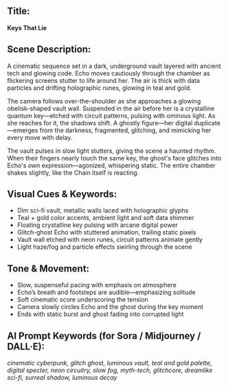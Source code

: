 ## Title:
**Keys That Lie**

## Scene Description:
A cinematic sequence set in a dark, underground vault layered with ancient tech and glowing code. Echo moves cautiously through the chamber as flickering screens stutter to life around her. The air is thick with data particles and drifting holographic runes, glowing in teal and gold.  

The camera follows over-the-shoulder as she approaches a glowing obelisk-shaped vault wall. Suspended in the air before her is a crystalline quantum key—etched with circuit patterns, pulsing with ominous light. As she reaches for it, the shadows shift. A ghostly figure—her digital duplicate—emerges from the darkness, fragmented, glitching, and mimicking her every move with delay.

The vault pulses in slow light stutters, giving the scene a haunted rhythm. When their fingers nearly touch the same key, the ghost's face glitches into Echo's own expression—agonized, whispering static. The entire chamber shakes slightly, like the Chain itself is reacting.

## Visual Cues & Keywords:
- Dim sci-fi vault, metallic walls laced with holographic glyphs  
- Teal + gold color accents, ambient light and soft data shimmer  
- Floating crystalline key pulsing with arcane digital power  
- Glitch-ghost Echo with stuttered animation, trailing static pixels  
- Vault wall etched with neon runes, circuit patterns animate gently  
- Light haze/fog and particle effects swirling through the scene  

## Tone & Movement:
- Slow, suspenseful pacing with emphasis on atmosphere  
- Echo’s breath and footsteps are audible—emphasizing solitude  
- Soft cinematic score underscoring the tension  
- Camera slowly circles Echo and the ghost during the key moment  
- Ends with static burst and ghost fading into corrupted light  

## AI Prompt Keywords (for Sora / Midjourney / DALL·E):
*cinematic cyberpunk, glitch ghost, luminous vault, teal and gold palette, digital specter, neon circuitry, slow fog, myth-tech, glitchcore, dreamlike sci-fi, surreal shadow, luminous decay*

